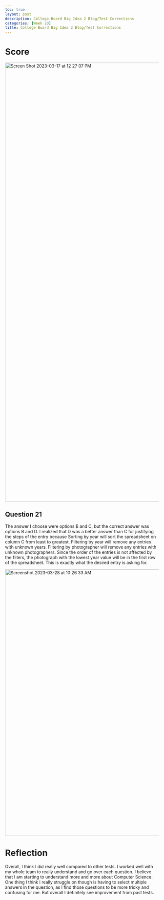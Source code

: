 ```yaml
---
toc: true
layout: post
description: College Board Big Idea 2 Blog/Test Corrections
categories: [Week 20]
title: College Board Big Idea 2 Blog/Test Corrections
---
```


# Score
<img width="1440" alt="Screen Shot 2023-03-17 at 12 27 07 PM" src="https://user-images.githubusercontent.com/111550260/226001411-6379150d-a0a1-4d90-aadc-770555a304c4.png">

## Question 21
The answer I choose were options B and C, but the correct answer was options B and D. I realized that D was a better answer than C for justifying the steps of the entry because Sorting by year will sort the spreadsheet on column C from least to greatest. Filtering by year will remove any entries with unknown years. Filtering by photographer will remove any entries with unknown photographers. Since the order of the entries is not affected by the filters, the photograph with the lowest year value will be in the first row of the spreadsheet. This is exactly what the desired entry is asking for.

<img width="874" alt="Screenshot 2023-03-28 at 10 26 33 AM" src="https://user-images.githubusercontent.com/111550260/228320210-0e7ca637-4551-4be6-8d9e-4d07a51f985d.png">

# Reflection
Overall, I think I did really well compared to other tests. I worked well with my whole team to really understand and go over each question. I believe that I am starting to understand more and more about Computer Science. One thing I think I really struggle on though is having to select multiple answers in the question, as I find those questions to be more tricky and confusing for me. But overall I definitely see improvement from past tests.



